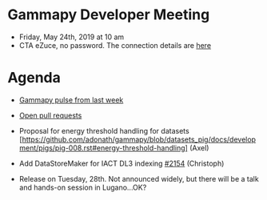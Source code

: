 # Gammapy Developer Meeting

* Friday, May 24th, 2019 at 10 am
* CTA eZuce, no password.  The connection details are [here](../ezuce.txt)

# Agenda

* [Gammapy pulse from last week](https://github.com/gammapy/gammapy/pulse)
* [Open pull requests](https://github.com/gammapy/gammapy/pulls)

* Proposal for energy threshold handling for datasets [https://github.com/adonath/gammapy/blob/datasets_pig/docs/development/pigs/pig-008.rst#energy-threshold-handling] (Axel)
* Add DataStoreMaker for IACT DL3 indexing [#2154](https://github.com/gammapy/gammapy/pull/2154) (Christoph)
* Release on Tuesday, 28th. Not announced widely, but there will be a talk and hands-on session in Lugano...OK?

